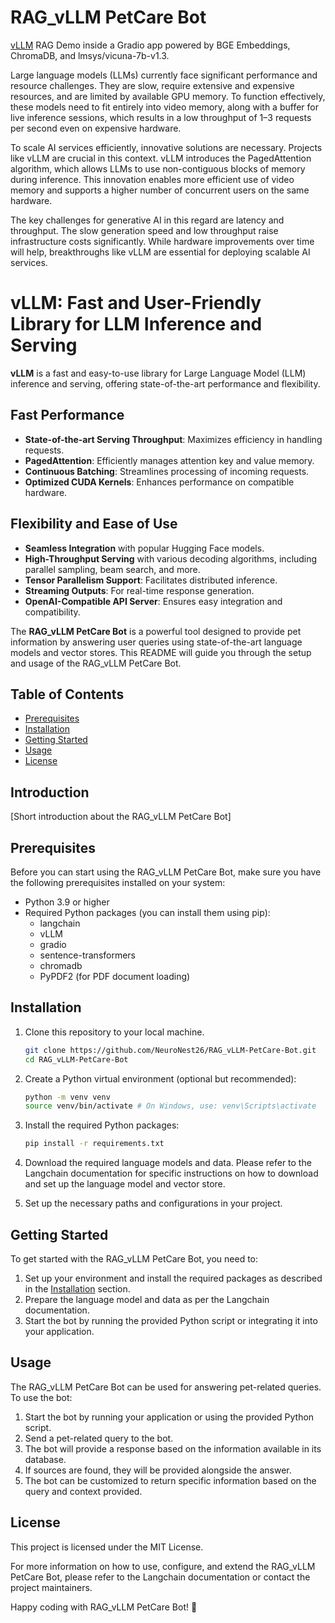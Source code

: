 # RAG_vLLM PetCare Bot
<a href="https://blog.vllm.ai/2023/06/20/vllm.html" target="_blank" >vLLM</a> RAG Demo inside a Gradio app powered by BGE Embeddings, ChromaDB, and lmsys/vicuna-7b-v1.3.

Large language models (LLMs) currently face significant performance and resource challenges. They are slow, require extensive and expensive resources, and are limited by available GPU memory. To function effectively, these models need to fit entirely into video memory, along with a buffer for live inference sessions, which results in a low throughput of 1–3 requests per second even on expensive hardware.

To scale AI services efficiently, innovative solutions are necessary. Projects like vLLM are crucial in this context. vLLM introduces the PagedAttention algorithm, which allows LLMs to use non-contiguous blocks of memory during inference. This innovation enables more efficient use of video memory and supports a higher number of concurrent users on the same hardware.

The key challenges for generative AI in this regard are latency and throughput. The slow generation speed and low throughput raise infrastructure costs significantly. While hardware improvements over time will help, breakthroughs like vLLM are essential for deploying scalable AI services.


# vLLM: Fast and User-Friendly Library for LLM Inference and Serving

**vLLM** is a fast and easy-to-use library for Large Language Model (LLM) inference and serving, offering state-of-the-art performance and flexibility.

## Fast Performance
- **State-of-the-art Serving Throughput**: Maximizes efficiency in handling requests.
- **PagedAttention**: Efficiently manages attention key and value memory.
- **Continuous Batching**: Streamlines processing of incoming requests.
- **Optimized CUDA Kernels**: Enhances performance on compatible hardware.

## Flexibility and Ease of Use
- **Seamless Integration** with popular Hugging Face models.
- **High-Throughput Serving** with various decoding algorithms, including parallel sampling, beam search, and more.
- **Tensor Parallelism Support**: Facilitates distributed inference.
- **Streaming Outputs**: For real-time response generation.
- **OpenAI-Compatible API Server**: Ensures easy integration and compatibility.


The **RAG_vLLM PetCare Bot** is a powerful tool designed to provide pet information by answering user queries using state-of-the-art language models and vector stores. This README will guide you through the setup and usage of the RAG_vLLM PetCare Bot.

## Table of Contents
- [Prerequisites](#prerequisites)
- [Installation](#installation)
- [Getting Started](#getting-started)
- [Usage](#usage)
- [License](#license)

## Introduction
[Short introduction about the RAG_vLLM PetCare Bot]

## Prerequisites
Before you can start using the RAG_vLLM PetCare Bot, make sure you have the following prerequisites installed on your system:
- Python 3.9 or higher
- Required Python packages (you can install them using pip):
  - langchain
  - vLLM
  - gradio
  - sentence-transformers
  - chromadb
  - PyPDF2 (for PDF document loading)

## Installation
1. Clone this repository to your local machine.

    ```bash
    git clone https://github.com/NeuroNest26/RAG_vLLM-PetCare-Bot.git
    cd RAG_vLLM-PetCare-Bot
    ```
2. Create a Python virtual environment (optional but recommended):
   ```bash
   python -m venv venv
   source venv/bin/activate # On Windows, use: venv\Scripts\activate
   ```
3. Install the required Python packages:
   ```bash
   pip install -r requirements.txt
   ```
   
4. Download the required language models and data. Please refer to the Langchain documentation for specific instructions on how to download and set up the language model and vector store.

5. Set up the necessary paths and configurations in your project.

## Getting Started
To get started with the RAG_vLLM PetCare Bot, you need to:
1. Set up your environment and install the required packages as described in the [Installation](#installation) section.
2. Prepare the language model and data as per the Langchain documentation.
3. Start the bot by running the provided Python script or integrating it into your application.

## Usage
The RAG_vLLM PetCare Bot can be used for answering pet-related queries. To use the bot:
1. Start the bot by running your application or using the provided Python script.
2. Send a pet-related query to the bot.
3. The bot will provide a response based on the information available in its database.
4. If sources are found, they will be provided alongside the answer.
5. The bot can be customized to return specific information based on the query and context provided.


## License
This project is licensed under the MIT License.

For more information on how to use, configure, and extend the RAG_vLLM PetCare Bot, please refer to the Langchain documentation or contact the project maintainers.

Happy coding with RAG_vLLM PetCare Bot! 🚀


  







